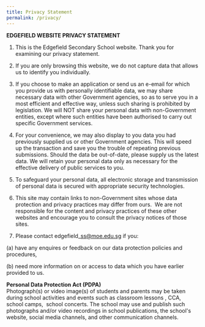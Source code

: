 ```yaml
---
title: Privacy Statement
permalink: /privacy/
---
```

**EDGEFIELD WEBSITE PRIVACY STATEMENT** <br>
1. This is the Edgefield Secondary School website. Thank you for examining our privacy statement.  

2. If you are only browsing this website, we do not capture data that allows us to identify you individually.  

3. If you choose to make an application or send us an e-email for which you provide us with personally identifiable data, we may share necessary data with other Government agencies, so as to serve you in a most efficient and effective way, unless such sharing is prohibited by legislation. We will NOT share your personal data with non-Government entities, except where such entities have been authorised to carry out specific Government services. 

4. For your convenience, we may also display to you data you had previously supplied us or other Government agencies. This will speed up the transaction and save you the trouble of repeating previous submissions. Should the data be out-of-date, please supply us the latest data. We will retain your personal data only as necessary for the effective delivery of public services to you.

5. To safeguard your personal data, all electronic storage and transmission of personal data is secured with appropriate security technologies.  

6. This site may contain links to non-Government sites whose data protection and privacy practices may differ from ours.  We are not responsible for the content and privacy practices of these other websites and encourage you to consult the privacy notices of those sites. 

7. Please contact edgefield\_ss@moe.edu.sg if you:

(a) have any enquires or feedback on our data protection policies and procedures,

(b) need more information on or access to data which you have earlier provided to us.


**Personal Data Protection Act (PDPA)** <br>
Photograph(s) or video image(s) of students and parents may be taken during school activities and events such as classroom lessons , CCA, school camps,  school concerts. The school may use and publish such photographs and/or video recordings in school publications, the school's website, social media channels, and other communication channels.
